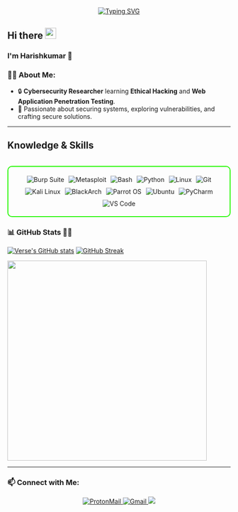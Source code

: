 <div align="center">
  <a href="https://git.io/typing-svg">
    <img src="https://readme-typing-svg.demolab.com?font=Fira+Code&pause=1000&color=22F700&width=435&lines=On+journey+to+become+a+great+Hacker" alt="Typing SVG" />
  </a>
</div>
<h2 align="left">
  Hi there
  <img src="https://media.giphy.com/media/hvRJCLFzcasrR4ia7z/giphy.gif" width="25px"/>
</h2>
<h3> I'm Harishkumar 👋</h3>

### 🧑‍💻 **About Me:**
- 🔒 **Cybersecurity Researcher** learning **Ethical Hacking** and **Web Application Penetration Testing**.
- 🚀 Passionate about securing systems, exploring vulnerabilities, and crafting secure solutions.
---
<h2 id="knowledge_skills" align=''> Knowledge & Skills </h2>

<br>

<div style="border: 2px solid #22F700; border-radius: 10px; padding: 20px; margin-bottom: 20px;">
  <div align="left" style="display: flex; flex-wrap: wrap; justify-content: center; gap: 10px;">
      <img src="https://img.shields.io/badge/Burp_Suite-FF6633?style=for-the-badge&logo=burp-suite&color=000000" alt="Burp Suite" />
      <img src="https://img.shields.io/badge/Metasploit-008C8C?style=for-the-badge&logo=metasploit&color=000000" alt="Metasploit" />
      <img src="https://img.shields.io/badge/Bash-4EAA25?style=for-the-badge&logo=gnu-bash&color=000000" alt="Bash" />
      <img src="https://img.shields.io/badge/Python-3776AB?style=for-the-badge&logo=python&color=000000" alt="Python" />
      <img src="https://img.shields.io/badge/Linux-FCC624?style=for-the-badge&logo=linux&color=000000" alt="Linux" />
      <img src="https://img.shields.io/badge/Git-F05032?style=for-the-badge&logo=git&color=000000" alt="Git" />
    <img src="https://img.shields.io/badge/Kali_Linux-557C94?style=for-the-badge&logo=kali-linux&color=000000" alt="Kali Linux" />
      <img src="https://img.shields.io/badge/BlackArch-0A0A0A?style=for-the-badge&logo=blackarch&color=000000" alt="BlackArch" />
      <img src="https://img.shields.io/badge/Parrot_OS-2E8E8F?style=for-the-badge&logo=parrot&color=000000" alt="Parrot OS" />
      <img src="https://img.shields.io/badge/Ubuntu-E95420?style=for-the-badge&logo=ubuntu&color=000000" alt="Ubuntu" />
    <img src="https://img.shields.io/badge/PyCharm-000000?style=for-the-badge&logo=pycharm&logoColor=white" alt="PyCharm" />
      <img src="https://img.shields.io/badge/VS_Code-007ACC?style=for-the-badge&logo=visual-studio-code&color=000000" alt="VS Code" />
  </div>
</div>

### 📊 **GitHub Stats 🧑‍💻**
  [![Verse's GitHub stats](https://github-readme-stats.vercel.app/api?username=whitehatboy005&theme=vision-friendly-dark&&bg_color=00000000&hide_border=true&custom_title=%20)](https://github.com/whitehatboy005/github-readme-stats)
  [![GitHub Streak](https://streak-stats.demolab.com?user=whitehatboy005&theme=dark&card_width=450&bg_color=00000000&hide_border=true)](https://git.io/streak-stats) 
 <p align="left"><a href="https://github.com/whitehatboy005/github-readme-stats"><img src="https://github-readme-stats.vercel.app/api/top-langs/?username=whitehatboy005&layout=compact&theme=vision-friendly-dark&bg_color=00000000&hide_border=true" width="450"" /></a></p>

---
### 📫 **Connect with Me:**
<p align="center">
   <a href="mailto:whitehatboy005@proton.me">
    <img src="https://img.shields.io/badge/-ProtonMail-8B89CC?style=flat-square&logo=protonmail&logoColor=white" alt="ProtonMail" />
  </a>
  <a href="mailto:whitehatboy05@gmail.com">
    <img src="https://img.shields.io/badge/-Gmail-D14836?style=flat-square&logo=gmail&logoColor=white" alt="Gmail" />
  </a>
  <a href="https://www.linkedin.com/in/whitehatboy005">
    <img src="https://img.shields.io/badge/-LinkedIn-0077B5?style=flat-square&logo=linkedin&logoColor=white"/></a>
</p>
